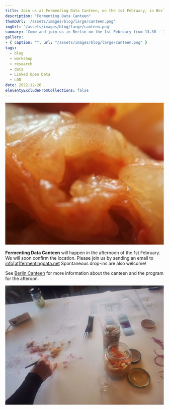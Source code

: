```yaml
---
title: Join us at Fermenting Data Canteen, on the 1st February, in Berlin! 
description: "Fermenting Data Canteen"
thumbUrl: '/assets/images/blog/large/canteen.png'
imgUrl: '/assets/images/blog/large/canteen.png'
summary: 'Come and join us in Berlin on the 1st February from 13.30 - 17.00 CET. '
gallery:
- { caption: "", url: "/assets/images/blog/large/canteen.png" }
tags:
  - blog
  - workshop
  - research
  - data
  - Linked Open Data
  - LOD
date: 2022-12-20
eleventyExcludeFromCollections: false
---
```


<div class="columnImage">
  <a href="https://fermentingdata.net/berlincanteen/"> <img src="/assets/images/blog/large/canteen.png"/></a>
  <div class="photoCreditNew"></div>
</div>

**Fermenting Data Canteen** will happen in the afternoon of the 1st February. We will soon confirm the location. Please join us by sending an email to <a href='mailto:info@fermentingdata.net'>info[at]fermentingdata.net</a>
Spontaneous drop-ins are also welcome!</p>

See <a href='https://fermentingdata.net/berlincanteen/'>Berlin Canteen</a> for more information about the canteen and the program for the afteroon.

<div class="columnImage">
  <a href="https://fermentingdata.net/berlincanteen/"> <img src="/assets/images/blog/large/wksp3_4.png"/></a>
  <div class="photoCreditNew"></div>
</div>

